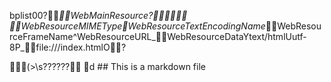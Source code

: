 bplist00?_WebMainResource?	
_WebResourceMIMEType_WebResourceTextEncodingName_WebResourceFrameName^WebResourceURL_WebResourceDataYtext/htmlUutf-8P_file:///index.htmlO?<!DOCTYPE html PUBLIC "-//W3C//DTD HTML 4.01//EN" "http://www.w3.org/TR/html4/strict.dtd">
<html>
<head>
  <meta http-equiv="Content-Type" content="text/html; charset=utf-8">
  <meta http-equiv="Content-Style-Type" content="text/css">
  <title></title>
  <meta name="Generator" content="Cocoa HTML Writer">
  <meta name="CocoaVersion" content="1347.57">
  <style type="text/css">
  </style>
</head>
<body>
</body>
</html>
    ( > \ s ? ? ? ? ? ?             
              d
## This is a markdown file